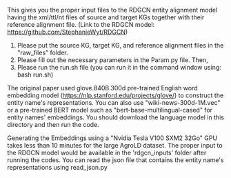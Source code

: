 This gives you the proper input files to the RDGCN entity alignment model having the xml/ttl/nt files of source and target KGs together with their reference alignment file.
(Link to the RDGCN model: https://github.com/StephanieWyt/RDGCN)


1. Please put the source KG, target KG, and reference alignment files in the "raw_files" folder. 
2. Please fill out the necessary parameters in the Param.py file. Then,
3. Please run the run.sh file (you can run it in the command window using: bash run.sh) 

The original paper used glove.840B.300d pre-trained English word embedding model (https://nlp.stanford.edu/projects/glove/) to construct the entity name's representations. You can also use "wiki-news-300d-1M.vec" or a pre-trained BERT model such as "bert-base-multilingual-cased" for entity names' embeddings. You should download the language model in this directory and then run the code. 

Generating the Embeddings using a "Nvidia Tesla V100 SXM2 32Go" GPU takes less than 10 minutes for the large AgroLD dataset.
The proper input to the RDGCN model would be available in the 'rdgcn_inputs' folder after running the codes.
You can read the json file that contains the entity name's representations using read_json.py
